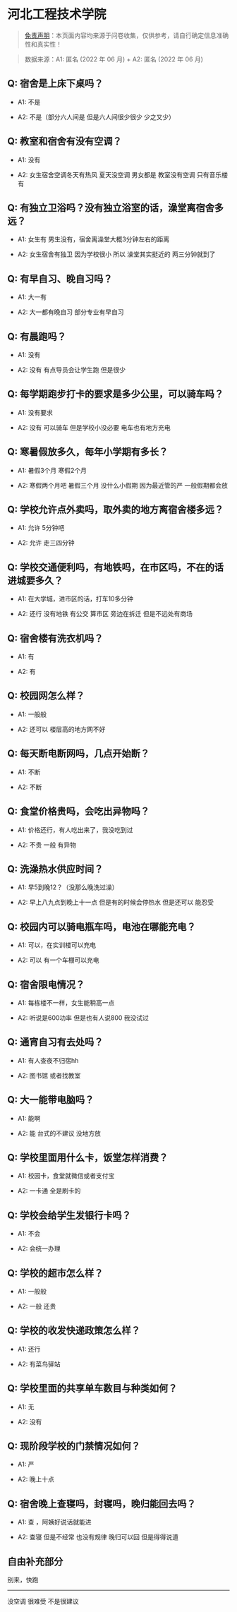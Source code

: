 # 河北工程技术学院

> [免责声明](https://colleges.chat/#_3)：本页面内容均来源于问卷收集，仅供参考，请自行确定信息准确性和真实性！

> 数据来源：A1: 匿名 (2022 年 06 月) + A2: 匿名 (2022 年 06 月)

## Q: 宿舍是上床下桌吗？

- A1: 不是

- A2: 不是（部分六人间是 但是六人间很少很少 少之又少）

## Q: 教室和宿舍有没有空调？

- A1: 没有

- A2: 女生宿舍空调冬天有热风 夏天没空调 男女都是 教室没有空调 只有音乐楼有

## Q: 有独立卫浴吗？没有独立浴室的话，澡堂离宿舍多远？

- A1: 女生有 男生没有，宿舍离澡堂大概3分钟左右的距离

- A2: 女生宿舍有独卫 因为学校很小 所以 澡堂其实挺近的 两三分钟就到了

## Q: 有早自习、晚自习吗？

- A1: 大一有

- A2: 大一都有晚自习 部分专业有早自习

## Q: 有晨跑吗？

- A1: 没有

- A2: 没有 有点导员会让学生跑 但是很少

## Q: 每学期跑步打卡的要求是多少公里，可以骑车吗？

- A1: 没有要求

- A2: 没有 可以骑车 但是学校小没必要 电车也有地方充电

## Q: 寒暑假放多久，每年小学期有多长？

- A1: 暑假3个月 寒假2个月

- A2: 寒假两个月吧 暑假三个月 没什么小假期 因为最近管的严 一般假期都会放

## Q: 学校允许点外卖吗，取外卖的地方离宿舍楼多远？

- A1: 允许 5分钟吧

- A2: 允许 走三四分钟

## Q: 学校交通便利吗，有地铁吗，在市区吗，不在的话进城要多久？

- A1: 在大学城，进市区的话，打车10多分钟

- A2: 还行 没有地铁 有公交 算市区 旁边在拆迁 但是不远处有商场

## Q: 宿舍楼有洗衣机吗？

- A1: 有

- A2: 有

## Q: 校园网怎么样？

- A1: 一般般

- A2: 还可以 楼层高的地方网不好

## Q: 每天断电断网吗，几点开始断？

- A1: 不断

- A2: 不断

## Q: 食堂价格贵吗，会吃出异物吗？

- A1: 价格还行，有人吃出来了，我没吃到过

- A2: 不贵 一般 有异物

## Q: 洗澡热水供应时间？

- A1: 早5到晚12？（没那么晚洗过澡）

- A2: 早上八九点到晚上十一点 但是有的时候会停热水 但是还可以 能忍受

## Q: 校园内可以骑电瓶车吗，电池在哪能充电？

- A1: 可以，在实训楼可以充电

- A2: 可以 有一个车棚可以充电

## Q: 宿舍限电情况？

- A1: 每栋楼不一样，女生能稍高一点

- A2: 听说是600功率 但是也有人说800 我没试过

## Q: 通宵自习有去处吗？

- A1: 有人查夜不归宿hh

- A2: 图书馆 或者找教室

## Q: 大一能带电脑吗？

- A1: 能啊

- A2: 能 台式的不建议 没地方放

## Q: 学校里面用什么卡，饭堂怎样消费？

- A1: 校园卡，食堂就微信或者支付宝

- A2: 一卡通 全是刷卡的

## Q: 学校会给学生发银行卡吗？

- A1: 不会

- A2: 会统一办理

## Q: 学校的超市怎么样？

- A1: 一般般

- A2: 一般 还贵

## Q: 学校的收发快递政策怎么样？

- A1: 还行

- A2: 有菜鸟驿站

## Q: 学校里面的共享单车数目与种类如何？

- A1: 无

- A2: 没有

## Q: 现阶段学校的门禁情况如何？

- A1: 严

- A2: 晚上十点

## Q: 宿舍晚上查寝吗，封寝吗，晚归能回去吗？

- A1: 查 ，阿姨好说话就能进

- A2: 查寝 但是不经常 也没有规律 晚归可以回 但是得得说道

## 自由补充部分

别来，快跑

***

没空调 很难受 不是很建议
